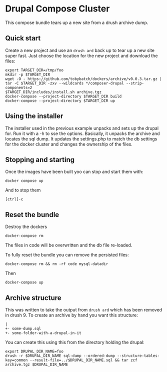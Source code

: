 # Drupal Compose Cluster

This compose bundle tears up a new site from a drush archive dump.

## Quick start

Create a new project and use an ```drush ard``` back up to tear up a new site super fast.  Just choose the location for the new project and download the files:

    export TARGET_DIR=/tmp/foo
    mkdir -p $TARGET_DIR
    wget -O - https://github.com/tobybatch/dockers/archive/v0.0.3.tar.gz | tar -C $TARGET_DIR -zxv --wildcards */composer-drupal --strip-components=2
    $TARGET_DIR/includes/install.sh archive.tgz
    docker-compose --project-directory $TARGET_DIR build
    docker-compose --project-directory $TARGET_DIR up

## Using the installer

The installer used in the previous example unpacks and sets up the drupal for.  Run it with a -h to sse the options.  Basically, it unpacks the archive and locates the sql dump.  It updates the settings.php to match the db settings for the docker cluster and changes the ownership of the files.

## Stopping and starting

Once the images have been built yoo can stop and start them with:

    docker compose up

And to stop them

    [ctrl]-c

## Reset the bundle

Destroy the dockers

    docker-compose rm

The files in code will be overwritten and the db file re-loaded.

To fully reset the bundle you can remove the persisted files:

    docker-compose rm && rm -rf code mysql-datadir

Then

    docker-compose up

## Archive structure

This was written to take the output from ```drush ard``` which has been removed in drush 9.  To create an archive by hand you want this structure:

    |
    +- some-dump.sql
    +- some-folder-with-a-drupal-in-it

You can create this using this from the directory holding the drupal:

    export DRUPAL_DIR_NAME=foo
    drush -r $DRUPAL_DIR_NAME sql-dump --ordered-dump --structure-tables-key=common --result-file=../$DRUPAL_DIR_NAME.sql && tar zcf archive.tgz $DRUPAL_DIR_NAME
